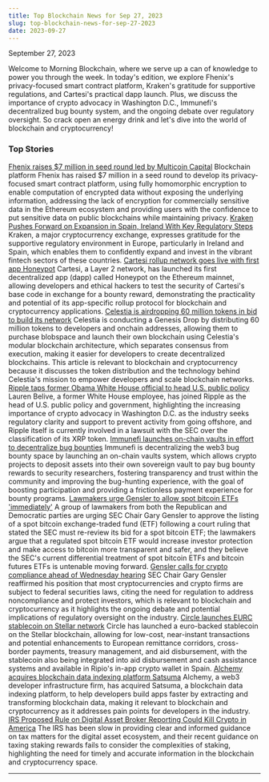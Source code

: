 ```yaml
---
title: Top Blockchain News for Sep 27, 2023
slug: top-blockchain-news-for-sep-27-2023
date: 2023-09-27
---
```


September 27, 2023

Welcome to Morning Blockchain, where we serve up a can of knowledge to power you through the week. In today's edition, we explore Fhenix's privacy-focused smart contract platform, Kraken's gratitude for supportive regulations, and Cartesi's practical dapp launch. Plus, we discuss the importance of crypto advocacy in Washington D.C., Immunefi's decentralized bug bounty system, and the ongoing debate over regulatory oversight. So crack open an energy drink and let's dive into the world of blockchain and cryptocurrency!

### Top Stories
[Fhenix raises $7 million in seed round led by Multicoin Capital](https://www.theblock.co/post/252931/fhenix-seed-multicoin-capital?utm_source=rss&utm_medium=rss/)
Blockchain platform Fhenix has raised $7 million in a seed round to develop its privacy-focused smart contract platform, using fully homomorphic encryption to enable computation of encrypted data without exposing the underlying information, addressing the lack of encryption for commercially sensitive data in the Ethereum ecosystem and providing users with the confidence to put sensitive data on public blockchains while maintaining privacy.
[Kraken Pushes Forward on Expansion in Spain, Ireland With Key Regulatory Steps](https://www.coindesk.com/policy/2023/09/26/kraken-pushes-forward-on-expansion-in-spain-ireland-with-key-regulatory-steps/?utm_medium=referral&utm_source=rss&utm_campaign=headlines/)
Kraken, a major cryptocurrency exchange, expresses gratitude for the supportive regulatory environment in Europe, particularly in Ireland and Spain, which enables them to confidently expand and invest in the vibrant fintech sectors of these countries.
[Cartesi rollup network goes live with first app Honeypot](https://www.theblock.co/post/252623/cartesi-rollup-network-goes-live-on-mainnet-with-first-app-honeypot?utm_source=rss&utm_medium=rss/)
Cartesi, a Layer 2 network, has launched its first decentralized app (dapp) called Honeypot on the Ethereum mainnet, allowing developers and ethical hackers to test the security of Cartesi's base code in exchange for a bounty reward, demonstrating the practicality and potential of its app-specific rollup protocol for blockchain and cryptocurrency applications.
[Celestia is airdropping 60 million tokens in bid to build its network](https://www.theblock.co/post/253024/celestia-is-airdropping-60-million-tokens-in-bid-to-build-its-network?utm_source=rss&utm_medium=rss/)
Celestia is conducting a Genesis Drop by distributing 60 million tokens to developers and onchain addresses, allowing them to purchase blobspace and launch their own blockchain using Celestia's modular blockchain architecture, which separates consensus from execution, making it easier for developers to create decentralized blockchains. This article is relevant to blockchain and cryptocurrency because it discusses the token distribution and the technology behind Celestia's mission to empower developers and scale blockchain networks.
[Ripple taps former Obama White House official to head U.S. public policy](https://www.theblock.co/post/253016/ripple-taps-former-obama-white-house-official-to-head-u-s-public-policy?utm_source=rss&utm_medium=rss/)
Lauren Belive, a former White House employee, has joined Ripple as the head of U.S. public policy and government, highlighting the increasing importance of crypto advocacy in Washington D.C. as the industry seeks regulatory clarity and support to prevent activity from going offshore, and Ripple itself is currently involved in a lawsuit with the SEC over the classification of its XRP token.
[Immunefi launches on-chain vaults in effort to decentralize bug bounties](https://www.theblock.co/post/252965/immunefi-on-chain-vaults?utm_source=rss&utm_medium=rss/)
Immunefi is decentralizing the web3 bug bounty space by launching an on-chain vaults system, which allows crypto projects to deposit assets into their own sovereign vault to pay bug bounty rewards to security researchers, fostering transparency and trust within the community and improving the bug-hunting experience, with the goal of boosting participation and providing a frictionless payment experience for bounty programs.
[Lawmakers urge Gensler to allow spot bitcoin ETFs 'immediately'](https://www.theblock.co/post/253093/lawmakers-urge-sec-chair-gensler-to-allow-spot-bitcoin-etfs-immediately?utm_source=rss&utm_medium=rss/)
A group of lawmakers from both the Republican and Democratic parties are urging SEC Chair Gary Gensler to approve the listing of a spot bitcoin exchange-traded fund (ETF) following a court ruling that stated the SEC must re-review its bid for a spot bitcoin ETF; the lawmakers argue that a regulated spot bitcoin ETF would increase investor protection and make access to bitcoin more transparent and safer, and they believe the SEC's current differential treatment of spot bitcoin ETFs and bitcoin futures ETFs is untenable moving forward.
[Gensler calls for crypto compliance ahead of Wednesday hearing](https://www.theblock.co/post/253102/sec-chair-gensler-calls-for-crypto-compliance-ahead-of-wednesday-hearing?utm_source=rss&utm_medium=rss/)
SEC Chair Gary Gensler reaffirmed his position that most cryptocurrencies and crypto firms are subject to federal securities laws, citing the need for regulation to address noncompliance and protect investors, which is relevant to blockchain and cryptocurrency as it highlights the ongoing debate and potential implications of regulatory oversight on the industry.
[Circle launches EURC stablecoin on Stellar network](https://www.theblock.co/post/253051/circle-launches-eurc-stablecoin-on-stellar-network?utm_source=rss&utm_medium=rss/)
Circle has launched a euro-backed stablecoin on the Stellar blockchain, allowing for low-cost, near-instant transactions and potential enhancements to European remittance corridors, cross-border payments, treasury management, and aid disbursement, with the stablecoin also being integrated into aid disbursement and cash assistance systems and available in Ripio's in-app crypto wallet in Spain.
[Alchemy acquires blockchain data indexing platform Satsuma](https://www.theblock.co/post/252948/alchemy-satsuma?utm_source=rss&utm_medium=rss/)
Alchemy, a web3 developer infrastructure firm, has acquired Satsuma, a blockchain data indexing platform, to help developers build apps faster by extracting and transforming blockchain data, making it relevant to blockchain and cryptocurrency as it addresses pain points for developers in the industry.
[IRS Proposed Rule on Digital Asset Broker Reporting Could Kill Crypto in America](https://www.coindesk.com/consensus-magazine/2023/09/26/irs-proposed-rule-on-digital-asset-broker-reporting-could-kill-crypto-in-america/?utm_medium=referral&utm_source=rss&utm_campaign=headlines/)
The IRS has been slow in providing clear and informed guidance on tax matters for the digital asset ecosystem, and their recent guidance on taxing staking rewards fails to consider the complexities of staking, highlighting the need for timely and accurate information in the blockchain and cryptocurrency space.

---
